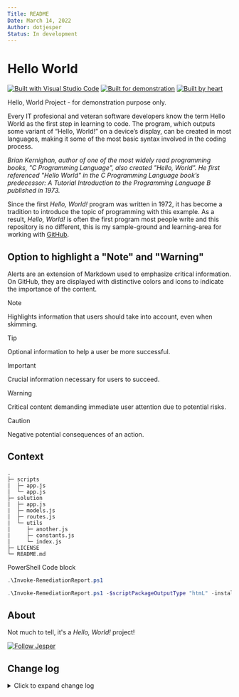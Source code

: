 ```yaml
---
Title: README
Date: March 14, 2022
Author: dotjesper
Status: In development
---
```


# Hello World

[![Built with Visual Studio Code](https://img.shields.io/badge/Built%20with-Visual%20Studio%20Code-blue?style=flat)](https://code.visualstudio.com/)
[![Built for demonstration](https://img.shields.io/badge/Buildt%20for-demonstration%20purpose%20only-blue?style=flat)](https://dotjesper.com/)
[![Built by heart](https://img.shields.io/badge/Built%20by-heart-blue?style=flat)](https://dotjesper.com/)

Hello, World Project - for demonstration purpose only.

Every IT profesional and veteran software developers know the term Hello World as the first step in learning to code. The program, which outputs some variant of “Hello, World!” on a device’s display, can be created in most languages, making it some of the most basic syntax involved in the coding process.

*Brian Kernighan, author of one of the most widely read programming books, "C Programming Language", also created "Hello, World". He first referenced "Hello World" in the C Programming Language book’s predecessor: A Tutorial Introduction to the Programming Language B published in 1973.*

Since the first *Hello, World!* program was written in 1972, it has become a tradition to introduce the topic of programming with this example. As a result, *Hello, World!* is often the first program most people write and this repository is no different, this is my sample-ground and learning-area for working with [GitHub](https://github.com/ "https://github.com/").

## Option to highlight a "Note" and "Warning"

Alerts are an extension of Markdown used to emphasize critical information. On GitHub, they are displayed with distinctive colors and icons to indicate the importance of the content.

> [!NOTE]  
> Highlights information that users should take into account, even when skimming.

> [!TIP]
> Optional information to help a user be more successful.

> [!IMPORTANT]  
> Crucial information necessary for users to succeed.

> [!WARNING]  
> Critical content demanding immediate user attention due to potential risks.

> [!CAUTION]
> Negative potential consequences of an action.

## Context

```
.
├─ scripts
|  ├─ app.js
|  └─ app.js
├─ solution
|  ├─ app.js
|  ├─ models.js
|  ├─ routes.js
|  └─ utils
|     ├─ another.js
|     ├─ constants.js
|     └─ index.js
├─ LICENSE
└─ README.md
```

PowerShell Code block

```PowerShell
.\Invoke-RemediationReport.ps1

.\Invoke-RemediationReport.ps1 -$scriptPackageOutputType "htmL" -installRequiredComponents $true
```

## About

Not much to tell, it's a *Hello, World!* project!

[![Follow Jesper](https://img.shields.io/twitter/follow/dotjesper.svg?style=social)](https://twitter.com/dotjesper/ "Follow Jesper")

## Change log

<details>
<summary>Click to expand change log</summary>

---

*Version 0.0.1.0 | February 18. 2022* | Public | [Release](https://github.com/dotjesper/hello-world/releases/)

*Version 0.0.0.3 | October 4,2021* | Public
  
*Version 0.0.0.0 | April 11,2017* | Public

---

</details>
